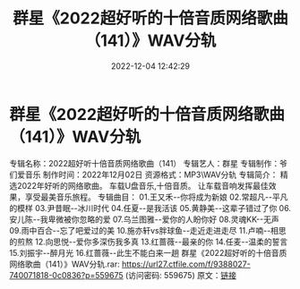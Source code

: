 ﻿---
title: 群星《2022超好听的十倍音质网络歌曲（141）》WAV分轨
date: 2022-12-04 12:42:29
categories: WAV车载音乐、镜像
tags: 华语中文
---
# 群星《2022超好听的十倍音质网络歌曲（141）》WAV分轨

专辑名称：2022超好听十倍音质网络歌曲（141）
专辑艺人：群星
专辑制作：爷们爱音乐
制作时间：2022年12月02日
资源格式：MP3\WAV分轨
专辑简介：
精选2022年好听的网络歌曲。
车载U盘音乐,十倍音质。
让车载音响发挥最佳效果，享受最美音乐旅程。
专辑曲目：
01.王又禾--你将成为新娘
02.常超凡--平凡的模样
03.尹昔眠--冰川时代
04.任夏--是我活该
05.黄静美--这辈子错过了你
06.安儿陈--我卑微被你忽略的爱
07.乌兰图雅--爱你的人盼你好
08.灵魂KK--无声
09.雨中百合--忘了吧爱过的美
10.施亦轩vs胖球鱼--走近走进走尽
11.卢喃--相思的煎熬
12.向思悦--爱你多深伤我多真
13.红蔷薇--最亲的你
14.任麦--温柔的誓言
15.刘振宇--醉月光
16.红蔷薇--此生不能白来一趟
群星《2022超好听的十倍音质网络歌曲（141）》WAV分轨.rar:
https://url27.ctfile.com/f/9388027-740071818-0c0836?p=559675
(访问密码: 559675)
原文：[链接](https://blog.sina.com.cn/s/blog_1647c7e76010310fw.html)